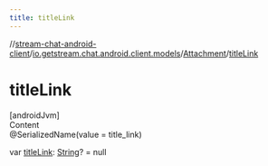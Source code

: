 ```yaml
---
title: titleLink
---
```

//[stream-chat-android-client](../../../index.md)/[io.getstream.chat.android.client.models](../index.md)/[Attachment](index.md)/[titleLink](titleLink.md)



# titleLink  
[androidJvm]  
Content  
@SerializedName(value = title_link)  
  
var [titleLink](titleLink.md): [String](https://kotlinlang.org/api/latest/jvm/stdlib/kotlin/-string/index.html)? = null  



